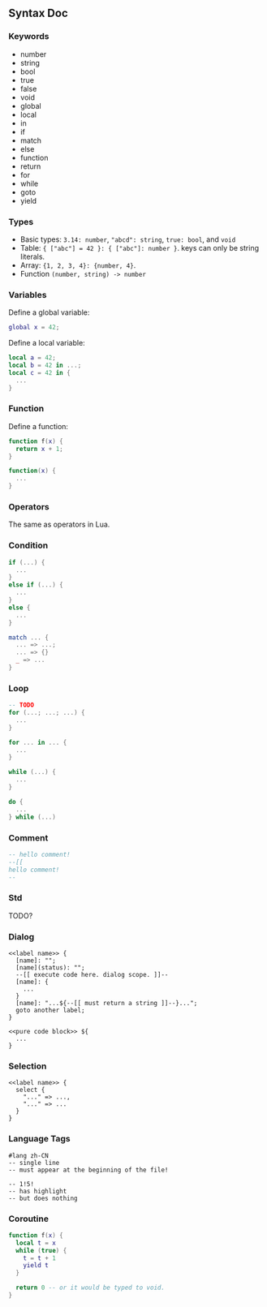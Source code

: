 ## Syntax Doc

### Keywords
- number
- string
- bool
- true
- false
- void
- global
- local
- in
- if
- match
- else
- function
- return
- for
- while
- goto
- yield

### Types
- Basic types: `3.14: number`, `"abcd": string`, `true: bool`, and `void`
- Table: `{ ["abc"] = 42 }: { ["abc"]: number }`. keys can only be string literals.
- Array: `{1, 2, 3, 4}: {number, 4}`.
- Function `(number, string) -> number`

### Variables
Define a global variable:
```lua
global x = 42;
```

Define a local variable:
```lua
local a = 42;
local b = 42 in ...;
local c = 42 in {
  ...
}
```

### Function
Define a function:
```lua
function f(x) {
  return x + 1;
}

function(x) {
  ...
}
```

### Operators
The same as operators in Lua.

### Condition
```lua
if (...) {
  ...
}
else if (...) {
  ...
}
else {
  ...
}
```

```lua
match ... {
  ... => ...;
  ... => {}
  _ => ...
}
```

### Loop
```lua
-- TODO
for (...; ...; ...) {
  ...
}
```

```lua
for ... in ... {
  ...
}
```

```lua
while (...) {
  ...
}
```

```lua
do {
  ...
} while (...)
```

### Comment
```lua
-- hello comment!
--[[
hello comment!
--
```

### Std
TODO?

### Dialog
```
<<label name>> {
  [name]: "";
  [name](status): "";
  --[[ execute code here. dialog scope. ]]--
  [name]: {
    ...
  }
  [name]: "...${--[[ must return a string ]]--}...";
  goto another label;
}

<<pure code block>> ${
  ...
}
```

### Selection
```
<<label name>> {
  select {
    "..." => ...,
    "..." => ...
  }
}
```

### Language Tags
```
#lang zh-CN
-- single line
-- must appear at the beginning of the file!
```

```
-- 1!5!
-- has highlight
-- but does nothing
```

### Coroutine
```lua
function f(x) {
  local t = x
  while (true) {
    t = t + 1
    yield t
  }

  return 0 -- or it would be typed to void.
}
```
